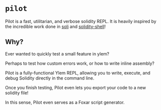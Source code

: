 # `pilot`

Pilot is a fast, utilitarian, and verbose solidity REPL. It is heavily inspired by the incredible work done in [soli](https://github.com/jpopesculian/soli) and [solidity-shell](https://github.com/tintinweb/solidity-shell)!

## Why?

Ever wanted to quickly test a small feature in ylem?

Perhaps to test how custom errors work, or how to write inline assembly?

Pilot is a fully-functional Ylem REPL, allowing you to write, execute, and debug Solidity directly in the command line.

Once you finish testing, Pilot even lets you export your code to a new solidity file!

In this sense, Pilot even serves as a Foxar script generator.
